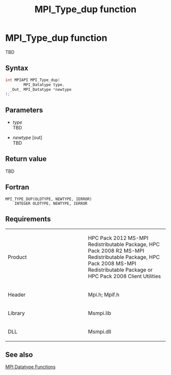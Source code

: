 ﻿---
title: MPI_Type_dup function
TOCTitle: MPI_Type_dup function
ms:assetid: 2e3f1d0b-5b14-4d14-b81d-c35a2793b7ea
ms:mtpsurl: https://msdn.microsoft.com/en-us/library/Dn520564(v=VS.85)
ms:contentKeyID: 59361035
ms.date: 03/28/2018
mtps_version: v=VS.85
f1_keywords:
- MPI_TYPE_DUP
- mpif/MPI_Type_dup
- mpi/MPI_TYPE_DUP
dev_langs:
- C++
- C
---

# MPI\_Type\_dup function

TBD

## Syntax

``` c++
int MPIAPI MPI_Type_dup(
        MPI_Datatype type,
  _Out_ MPI_Datatype *newtype
);
```

## Parameters

  - *type*  
    TBD

  - *newtype* \[out\]  
    TBD

## Return value

TBD

## Fortran

    MPI_TYPE_DUP(OLDTYPE, NEWTYPE, IERROR)
        INTEGER OLDTYPE, NEWTYPE, IERROR

## Requirements

<table>
<colgroup>
<col style="width: 50%" />
<col style="width: 50%" />
</colgroup>
<tbody>
<tr class="odd">
<td><p>Product</p></td>
<td><p>HPC Pack 2012 MS-MPI Redistributable Package, HPC Pack 2008 R2 MS-MPI Redistributable Package, HPC Pack 2008 MS-MPI Redistributable Package or HPC Pack 2008 Client Utilities</p></td>
</tr>
<tr class="even">
<td><p>Header</p></td>
<td>Mpi.h;
Mpif.h</td>
</tr>
<tr class="odd">
<td><p>Library</p></td>
<td>Msmpi.lib</td>
</tr>
<tr class="even">
<td><p>DLL</p></td>
<td>Msmpi.dll</td>
</tr>
</tbody>
</table>


## See also

[MPI Datatype Functions](mpi-datatype-functions.md)

